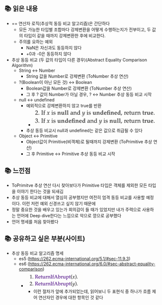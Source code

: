 ## 📚 읽은 내용
- == 연산자 로직(추상적 동등 비교 알고리즘)은 간단하다
    - 모든 가능한 타입별 조합마다 강제변환을 어떻게 수행하는지가 전부이고, 두 값의 타입이 같을 때까지 강제변환한 후에 비교한다.
    - 주의를 요하는 예외
        - NaN은 자신과도 동등하지 않다
        - +0과 -0은 동등하지 않다
- 추상 동등 비교 (두 값의 타입이 다른 경우)(Abstract Equality Comparison Algorithm)
    - String ↔ Number
        - String 값을 Number로 강제변환 (ToNumber 추상 연산)
    - ?(Boolean이 아닌 모든 것) ↔ Boolean
        - Boolean값을 Number로 강제변환 (ToNumber 추상 연산)
        - 그 후 ? 값이 Number가 아닐 경우, ? ↔ Number 추상 동등 비교 시작
    - null ↔ undefined
        - 예외적으로 강제변환하지 않고 true를 반환
          - ![img.png](jimmy/img.png)
        - 추상 동등 비교시 null과 undefined는 같은 값으로 취급될 수 있다
    - Object ↔ Primitive
        - Object값이 Primitive(비객체)로 될때까지 강제변환 (ToPrimitive 추상 연산)
        - 그 후 Primitive ↔ Primitive 추상 동등 비교 시작

## 📚 느낀점
- ToPrimitve 추상 연산 다시 찾아보다가 Primitive 타입은 객체를 제외한 모든 타입을 이야기 한다는 것을 되새김
- 추상 동등 비교에 대해서 열심히 공부했지만 여전히 엄격 동등 비교를 사용할 예정이다. 이런 저런 예외 신경쓰고 싶지 않기 때문에
- 정말 중요한 것을 배우고 있는가 회의감이 들 때가 있었지만 내가 주력으로 사용하는 언어에 Deep dive한다는 느낌으로 악으로 깡으로 공부했다
- 언어 명세를 처음 찾아봤다

## 📚 공유하고 싶은 부분(사이트)
- 추상 동등 비교 알고리즘 명세
  - es5 (https://262.ecma-international.org/5.1/#sec-11.9.3)
  - es6 (https://262.ecma-international.org/6.0/#sec-abstract-equality-comparison)
    - ![img.png](jimmy/img1.png)
      - 이런 절차가 앞에 추가되었는데, 읽어보니 두 표현식 중 하나가 흐름 제어 연산자인 경우에 대한 항목인 것 같다
